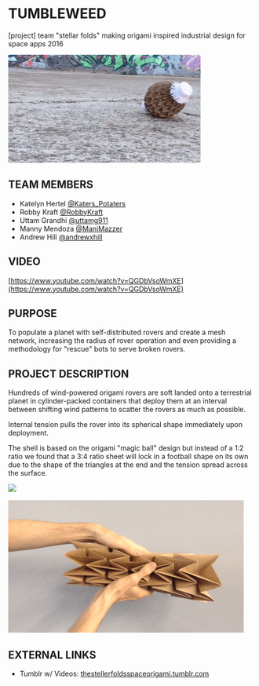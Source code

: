 # TUMBLEWEED
[project] team "stellar folds" making origami inspired industrial design for space apps 2016

![](https://raw.githubusercontent.com/sciencehackdayny/tumbleweed/master/tumbleweed-outside.gif)

## TEAM MEMBERS

* Katelyn Hertel [@Katers_Potaters](https://twitter.com/Katers_Potaters)
* Robby Kraft [@RobbyKraft](https://twitter.com/RobbyKraft)
* Uttam Grandhi [@uttamg911](https://twitter.com/uttamg911)
* Manny Mendoza [@ManiMazzer](https://twitter.com/ManiMazzer)
* Andrew Hill [@andrewxhill](https://twitter.com/andrewxhill)

## VIDEO

[https://www.youtube.com/watch?v=QGDbVsoWmXE](https://www.youtube.com/watch?v=QGDbVsoWmXE)

## PURPOSE 

To populate a planet with self-distributed rovers and create a mesh network, increasing the radius of rover operation and even providing a methodology for "rescue" bots to serve broken rovers.

## PROJECT DESCRIPTION

Hundreds of wind-powered origami rovers are soft landed onto a terrestrial planet in cylinder-packed containers that deploy them at an interval between shifting wind patterns to scatter the rovers as much as possible.

Internal tension pulls the rover into its spherical shape immediately upon deployment.

The shell is based on the origami "magic ball" design but instead of a 1:2 ratio we found that a 3:4 ratio sheet will lock in a football shape on its own due to the shape of the triangles at the end and the tension spread across the surface.

![](https://cdn.rawgit.com/sciencehackdayny/tumbleweed/master/magic-ball-crease-pattern.svg)


![](https://raw.githubusercontent.com/sciencehackdayny/tumbleweed/master/expand-lock.gif)


## EXTERNAL LINKS

* Tumblr w/ Videos: [thestellerfoldsspaceorigami.tumblr.com](http://thestellerfoldsspaceorigami.tumblr.com/)
